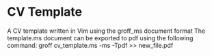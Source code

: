 # CV Template

A CV template written in Vim using the groff_ms document format
The template.ms document can be exported to pdf using the following command:
groff cv_template.ms -ms -Tpdf >> new_file.pdf
